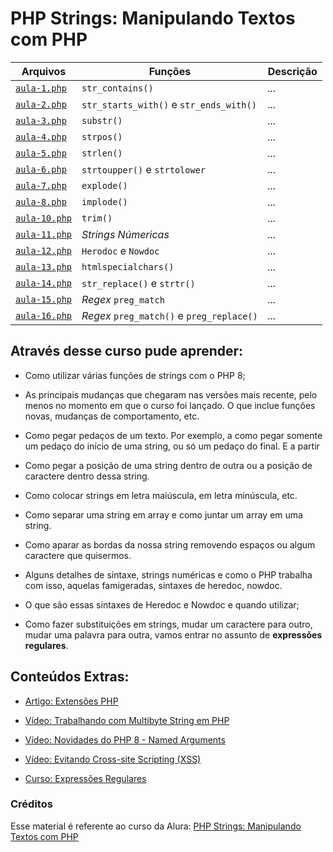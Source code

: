 # PHP Strings: Manipulando Textos com PHP

| **Arquivos**        | **Funções**                                     |  **Descrição**               |
| ------------------- | ----------------------------------------------- | ---------------------------- |
| [``aula-1.php``](https://github.com/AdrianoBispo/formacao-php/blob/master/alura-formacao-php/arrays-e-strings/php-strings/aula-1.php)  | ``str_contains()``                              | _..._                        |
| [``aula-2.php``](https://github.com/AdrianoBispo/formacao-php/blob/master/alura-formacao-php/arrays-e-strings/php-strings/aula-2.php)  | ``str_starts_with()`` e ``str_ends_with()``     | _..._                        |
| [``aula-3.php``](https://github.com/AdrianoBispo/formacao-php/blob/master/alura-formacao-php/arrays-e-strings/php-strings/aula-3.php)  | ``substr()``                                    | _..._                        |
| [``aula-4.php``](https://github.com/AdrianoBispo/formacao-php/blob/master/alura-formacao-php/arrays-e-strings/php-strings/aula-4.php)  | ``strpos()``                                    | _..._                        |
| [``aula-5.php``](https://github.com/AdrianoBispo/formacao-php/blob/master/alura-formacao-php/arrays-e-strings/php-strings/aula-5.php)  | ``strlen()``                                    | _..._                        |
| [``aula-6.php``](https://github.com/AdrianoBispo/formacao-php/blob/master/alura-formacao-php/arrays-e-strings/php-strings/aula-6.php)  | ``strtoupper()`` e ``strtolower``               | _..._                        |
| [``aula-7.php``](https://github.com/AdrianoBispo/formacao-php/blob/master/alura-formacao-php/arrays-e-strings/php-strings/aula-7.php)  | ``explode()``                                   | _..._                        |
| [``aula-8.php``](https://github.com/AdrianoBispo/formacao-php/blob/master/alura-formacao-php/arrays-e-strings/php-strings/aula-8.php)  | ``implode()``                                   | _..._                        |
| [``aula-10.php``](https://github.com/AdrianoBispo/formacao-php/blob/master/alura-formacao-php/arrays-e-strings/php-strings/aula-10.php) | ``trim()``                                      | _..._                        |
| [``aula-11.php``](https://github.com/AdrianoBispo/formacao-php/blob/master/alura-formacao-php/arrays-e-strings/php-strings/aula-11.php) | _Strings Númericas_                             | _..._                        |
| [``aula-12.php``](https://github.com/AdrianoBispo/formacao-php/blob/master/alura-formacao-php/arrays-e-strings/php-strings/aula-12.php) | ``Herodoc`` e ``Nowdoc``                        | _..._                        |
| [``aula-13.php``](https://github.com/AdrianoBispo/formacao-php/blob/master/alura-formacao-php/arrays-e-strings/php-strings/aula-13.php) | ``htmlspecialchars()``                          | _..._                        |
| [``aula-14.php``](https://github.com/AdrianoBispo/formacao-php/blob/master/alura-formacao-php/arrays-e-strings/php-strings/aula-14.php) | ``str_replace()`` e ``strtr()``                 | _..._                        |
| [``aula-15.php``](https://github.com/AdrianoBispo/formacao-php/blob/master/alura-formacao-php/arrays-e-strings/php-strings/aula-15.php) | _Regex_ ``preg_match``                          | _..._                        |
| [``aula-16.php``](https://github.com/AdrianoBispo/formacao-php/blob/master/alura-formacao-php/arrays-e-strings/php-strings/aula-16.php) | _Regex_ ``preg_match()`` e ``preg_replace()``   | _..._                        |


## Através desse curso pude aprender:

- Como utilizar várias funções de strings com o PHP 8;

- As principais mudanças que chegaram nas versões mais recente, pelo menos no momento em que o curso foi lançado. O que inclue funções novas, mudanças de comportamento, etc.

- Como pegar pedaços de um texto. Por exemplo, a como pegar somente um pedaço do início de uma string, ou só um pedaço do final. E a partir 

- Como pegar a posição de uma string dentro de outra ou a posição de caractere dentro dessa string.

- Como colocar strings em letra maiúscula, em letra minúscula, etc. 

- Como separar uma string em array e como juntar um array em uma string.

- Como aparar as bordas da nossa string removendo espaços ou algum caractere que quisermos.

- Alguns detalhes de sintaxe, strings numéricas e como o PHP trabalha com isso, aquelas famigeradas, sintaxes de heredoc, nowdoc.

- O que são essas sintaxes de Heredoc e Nowdoc e quando utilizar;

- Como fazer substituições em strings, mudar um caractere para outro, mudar uma palavra para outra, vamos entrar no assunto de **expressões regulares**.

## Conteúdos Extras:

- [Artigo: Extensões PHP](https://dias.dev/2022-02-13-extensoes-php/)

- [Vídeo: Trabalhando com Multibyte String em PHP](https://cursos.alura.com.br/extra/alura-mais/trabalhando-com-multibyte-string-em-php-c64)

- [Vídeo: Novidades do PHP 8 - Named Arguments](https://youtu.be/epla4NyobjU)

- [Vídeo: Evitando Cross-site Scripting (XSS)](https://youtu.be/lntsVxPZibw)

- [Curso: Expressões Regulares](https://cursos.alura.com.br/course/expressoes-regulares)

### Créditos

Esse material é referente ao curso da Alura: <a href="https://www.alura.com.br/curso-online-php-strings-manipulando-textos-php">PHP Strings: Manipulando Textos com PHP</a>
